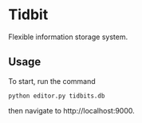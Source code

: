 # Tidbit
Flexible information storage system.

## Usage
To start, run the command
```
python editor.py tidbits.db
```
then navigate to http://localhost:9000.